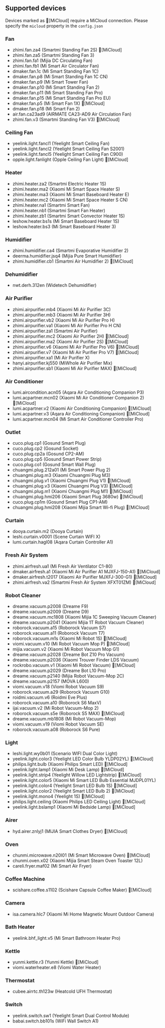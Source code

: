 ## Supported devices

Devices marked as 🔵[MiCloud] require a MiCloud connection. Please specify the `micloud` property in the `config.json`

### Fan

-   zhimi.fan.za4 (Smartmi Standing Fan 2S) 🔵[MiCloud]
-   zhimi.fan.za5 (Smartmi Standing Fan 3)
-   zhimi.fan.fa1 (Mijia DC Circulating Fan)
-   zhimi.fan.fb1 (Mi Smart Air Circulator Fan)
-   dmaker.fan.1c (Mi Smart Standing Fan 1C)
-   dmaker.fan.p8 (Mi Smart Standing Fan 1C CN)
-   dmaker.fan.p9 (Mi Smart Tower Fan)
-   dmaker.fan.p10 (Mi Smart Standing Fan 2)
-   dmaker.fan.p11 (Mi Smart Standing Fan Pro)
-   dmaker.fan.p15 (Mi Smart Standing Fan Pro EU)
-   dmaker.fan.p5 (Mi Smart Fan 1X) 🔵[MiCloud]
-   dmaker.fan.p18 (Mi Smart Fan 2)
-   air.fan.ca23ad9 (AIRMATE CA23-AD9 Air Circulation Fan)
-   zhimi.fan.v3 (Smartmi Standing Fan V3) 🔵[MiCloud]

### Ceiling Fan

-   yeelink.light.fancl1 (Yeelight Smart Ceiling Fan)
-   yeelink.light.fancl2 (Yeelight Smart Ceiling Fan S2001)
-   yeelink.light.fancl5 (Yeelight Smart Ceiling Fan C900)
-   opple.light.fanlight (Opple Ceiling Fan Light) 🔵[MiCloud]

### Heater

-   zhimi.heater.za2 (Smartmi Electric Heater 1S)
-   zhimi.heater.ma2 (Xiaomi Mi Smart Space Heater S)
-   zhimi.heater.ma3 (Xiaomi Mi Smart Baseboard Heater E)
-   zhimi.heater.mc2 (Xiaomi Mi Smart Space Heater S CN)
-   zhimi.heater.na1 (Smartmi Smart Fan)
-   zhimi.heater.nb1 (Smartmi Smart Fan Heater)
-   zhimi.heater.zb1 (Smartmi Smart Convector Heater 1S)
-   leshow.heater.bs1s (Mi Smart Baseboard Heater 1S)
-   leshow.heater.bs3 (Mi Smart Baseboard Heater 3)

### Humidifier

-   zhimi.humidifier.ca4 (Smartmi Evaporative Humidifier 2)
-   deerma.humidifier.jsq4 (Mijia Pure Smart Humidifier)
-   zhimi.humidifier.cb1 (Smartmi Air Humidifier 2) 🔵[MiCloud]

### Dehumidifier

-   nwt.derh.312en (Widetech Dehumidifier)

### Air Purifier

-   zhimi.airpurifier.mb4 (Xiaomi Mi Air Purifier 3C)
-   zhimi.airpurifier.mb3 (Xiaomi Mi Air Purifier 3H)
-   zhimi.airpurifier.vb2 (Xiaomi Mi Air Purifier Pro H)
-   zhimi.airpurifier.va1 (Xiaomi Mi Air Purifier Pro H CN)
-   zhimi.airpurifier.za1 (Smartmi Air Purifier)
-   zhimi.airpurifier.mc2 (Xiaomi Air Purifier 2H) 🔵[MiCloud]
-   zhimi.airpurifier.ma2 (Xiaomi Air Purifier 2S) 🔵[MiCloud]
-   zhimi.airpurifier.v6 (Xiaomi Mi Air Purifier Pro V6) 🔵[MiCloud]
-   zhimi.airpurifier.v7 (Xiaomi Mi Air Purifier Pro V7) 🔵[MiCloud]
-   zhimi.airpurifier.xa1 (Mi Air Purifier X)
-   hanyi.airpurifier.kj550 (MiWhole Air Purifier Mix)
-   zhimi.airpurifier.sb1 (Xiaomi Mi Air Purifier MAX) 🔵[MiCloud]

### Air Conditioner

-   lumi.aircondition.acn05 (Aqara Air Conditioning Companion P3)
-   lumi.acpartner.mcn02 (Xiaomi Mi Air Conditioner Companion 2) 🔵[MiCloud]
-   lumi.acpartner.v2 (Xiaomi Air Conditioning Companion) 🔵[MiCloud]
-   lumi.acpartner.v3 (Aqara Air Conditioning Companion) 🔵[MiCloud]
-   lumi.acpartner.mcn04 (Mi Smart Air Conditioner Controller Pro)

### Outlet

-   cuco.plug.cp1 (Gosund Smart Plug)
-   cuco.plug.cp2 (Gosund Socket)
-   cuco.plug.cp2a (Gosund CP2-AM)
-   cuco.plug.cp5 (Gosund Smart Power Strip)
-   cuco.plug.co1 (Gosund Smart Wall Plug)
-   chuangmi.plug.212a01 (Mi Smart Power Plug 2)
-   chuangmi.plug.m3 (Xiaomi Chuangmi Plug M3)
-   chuangmi.plug.v1 (Xiaomi Chuangmi Plug V1) 🔵[MiCloud]
-   chuangmi.plug.v3 (Xiaomi Chuangmi Plug V3) 🔵[MiCloud]
-   chuangmi.plug.m1 (Xiaomi Chuangmi Plug M1) 🔵[MiCloud]
-   chuangmi.plug.hmi206 (Xiaomi Smart Plug 3680w) 🔵[MiCloud]
-   cuco.plug.cp1m (Gosund Smart Plug CP1-AM)
-   chuangmi.plug.hmi208 (Xiaomi Mijia Smart Wi-fi Plug) 🔵[MiCloud]

### Curtain

-   dooya.curtain.m2 (Dooya Curtain)
-   leshi.curtain.v0001 (Scene Curtain WIFI X)
-   lumi.curtain.hagl08 (Aqara Curtain Controller A1)

### Fresh Air System

-   zhimi.airfresh.ua1 (Mi Fresh Air Ventilator C1-80)
-   dmaker.airfresh.a1 (Xiaomi Mi Air Purifier A1 MJXFJ-150-A1) 🔵[MiCloud]
-   dmaker.airfresh.t2017 (Xiaomi Air Purifier MJXFJ-300-G1) 🔵[MiCloud]
-   zhimi.airfresh.va2 (Smartmi Fresh Air System XFXT01ZM) 🔵[MiCloud]

### Robot Cleaner

-   dreame.vacuum.p2008 (Dreame F9)
-   dreame.vacuum.p2009 (Dreame D9)
-   dreame.vacuum.mc1808 (Xiaomi Mijia 1C Sweeping Vacuum Cleaner)
-   dreame.vacuum.p2041 (Xiaomi Mijia 1T Robot Vacuum Cleaner)
-   roborock.vacuum.a15 (Roborock Vacuum S7)
-   roborock.vacuum.a11 (Roborock Vacuum T7)
-   roborock.vacuum.m1s (Xiaomi Mi Robot 1S) 🔵[MiCloud]
-   viomi.vacuum.v10 (Mi Robot Vacuum Mop P) 🔵[MiCloud]
-   mijia.vacuum.v2 (Xiaomi Mi Robot Vacuum Mop G1)
-   dreame.vacuum.p2028 (Dreame Bot Z10 Pro Vacuum)
-   dreame.vacuum.p2036 (Xiaomi Trouver Finder LDS Vacuum)
-   rockrobo.vacuum.v1 (Xiaomi Mi Robot Vacuum) 🔵[MiCloud]
-   dreame.vacuum.p2029 (Dreame Bot L10 Pro)
-   dreame.vacuum.p2140 (Mijia Robot Vacuum-Mop 2C)
-   dreame.vacuum.p2157 (MOVA L600)
-   viomi.vacuum.v18 (Viomi Robot Vacuum S9)
-   roborock.vacuum.a29 (Roborock Vacuum G10)
-   roidmi.vacuum.v6 (Roidmi Eve Plus)
-   roborock.vacuum.a10 (Roborock S6 MaxV)
-   ijai.vacuum.v2 (Mi Robot Vacuum-Mop 2)
-   roborock.vacuum.s5e (Roborock S5 MAX) 🔵[MiCloud]
-   dreame.vacuum.mb1808 (Mi Robot Vacuum-Mop)
-   viomi.vacuum.v19 (Viomi Robot Vacuum SE)
-   roborock.vacuum.a08 (Roborock S6 Pure)

### Light

-   leshi.light.wy0b01 (Scenario WIFI Dual Color Light)
-   yeelink.light.color3 (Yeelight LED Color Bulb YLDP02YL) 🔵[MiCloud]
-   philips.light.bulb (Xiaomi Philips Smart LED) 🔵[MiCloud]
-   yeelink.light.lamp1 (Xiaomi Mi Desk Lamp) 🔵[MiCloud]
-   yeelink.light.strip4 (Yeelight Willow LED Lightstrip) 🔵[MiCloud]
-   yeelink.light.color5 (Xiaomi Mi Smart LED Bulb Essential MJDPL01YL)
-   yeelink.light.color4 (Yeelight Smart LED Bulb 1S) 🔵[MiCloud]
-   yeelink.light.color2 (Yeelight Smart LED Bulb 2) 🔵[MiCloud]
-   yeelink.light.mono4 (Yeelight 1S) 🔵[MiCloud]
-   philips.light.ceiling (Xiaomi Philips LED Ceiling Light) 🔵[MiCloud]
-   yeelink.light.bslamp1 (Xiaomi Mi Bedside Lamp) 🔵[MiCloud]

### Airer

-   hyd.airer.znlyj1 (MIJIA Smart Clothes Dryer) 🔵[MiCloud]

### Oven

-   chunmi.microwave.n20l01 (Mi Smart Microwave Oven) 🔵[MiCloud]
-   chunmi.oven.x02 (Xiaomi Mijia Smart Steam Oven Toaster 12L)
-   careli.fryer.maf02 (Mi Smart Air Fryer)

### Coffee Machine

-   scishare.coffee.s1102 (Scishare Capsule Coffee Maker) 🔵[MiCloud]

### Camera

-   isa.camera.hlc7 (Xiaomi Mi Home Magnetic Mount Outdoor Camera)

### Bath Heater

-   yeelink.bhf_light.v5 (Mi Smart Bathroom Heater Pro)

### Kettle

-   yunmi.kettle.r3 (Yunmi Kettle) 🔵[MiCloud]
-   viomi.waterheater.e8 (Viomi Water Heater)

### Thermostat

-   cubee.airrtc.th123w (Heatcold UFH Thermostat)

### Switch

-   yeelink.switch.sw1 (Yeelight Smart Dual Control Module)
-   babai.switch.bb101s (WiFi Wall Switch A1)
